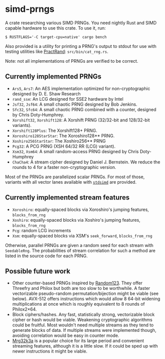 simd-prngs
====

A crate researching various SIMD PRNGs.
You need nightly Rust and SIMD capable hardware to use this crate.
To use it, run:
```console
$ RUSTFLAGS='-C target-cpu=native' cargo bench
```

Also provided is a utility for printing a PRNG's output to stdout for use with testing utilities like [PractRand](http://pracrand.sourceforge.net/): `src/bin/cat_rng.rs`.

Note: not all implementations of PRNGs are verified to be correct.

## Currently implemented PRNGs
- `Ars5`, `Ars7`: An AES implementation optimized for non-cryptographic designed by D. E. Shaw Research
- `rand_sse`: An LCG designed for SSE2 hardware by Intel
- `Jsf32`, `Jsf64`: A small chaotic PRNG designed by Bob Jenkins.
- `Sfc32`, `Sfc64`: A small chaotic PRNG combined with a counter, designed by Chris Doty-Humphrey.
- `Xorshift32`, `Xorshift128`: A Xorshift PRNG (32/32-bit and 128/32-bit variants).
- `Xorshift128Plus`: The Xorshift128+ PRNG.
- `Xoroshiro128StarStar`: The Xoroshiro128** PRNG.
- `Xoshiro256StarStar`: The Xoshiro256** PRNG
- `Pcg32`: A PCG PRNG (XSH 64/32 RR (LCG) variant).
- `Xsm32`, `Xsm64`: A small random-access PRNG designed by Chris Doty-Humphrey
- `ChaCha4`: A stream cipher designed by Daniel J. Bernstein. We reduce the rounds to 4 for a faster non-cryptographic version.

Most of the PRNGs are parallelized scalar PRNGs. For most of those, variants with all vector lanes available with [`stdsimd`](https://github.com/rust-lang-nursery/stdsimd) are provided.

## Currently implemented stream features
- `Xoroshiro`: equally-spaced blocks via Xoroshiro's jumping features, `blocks_from_rng`
- `Xoshiro`: equally-spaced blocks via Xoshiro's jumping features, `blocks_from_rng`
- `Pcg`: random LCG increments
- `Xsm`: equally-spaced blocks via XSM's `seek_forward`, `blocks_from_rng`

Otherwise, parallel PRNGs are given a random seed for each stream with `SeedableRng`. The probabilities of stream correlation for such a method are listed in the source code for each PRNG.

## Possible future work
- Other counter-based PRNGs inspired by [Random123](http://www.deshawresearch.com/resources_random123.html). They offer Threefry and Philox but both are too slow to be worthwhile. A faster vectorizable pseudo-random permutation/bijection might be viable (see below). AVX-512 offers instructions which would allow 8 64-bit widening multiplications at once which is roughly equivalent to 8 rounds of Philox2×64.
- Block ciphers/hashes. Any fast, statistically strong, vectorizable block cipher or hash would be viable. Weakening cryptographic algorithms could be fruitful. Most wouldn't need multiple streams as they tend to generate blocks of data. If multiple streams were implemented though, avoiding correlation would be easy in counter mode.
- [Mrg32k3a](https://www.informs-sim.org/wsc00papers/090.PDF) is a popular choice for its large period and convenient streaming features, although it is a little slow. If it could be sped up with newer instructions it might be viable.
